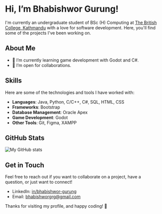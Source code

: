 # Hi, I’m Bhabishwor Gurung!

I'm currently an undergraduate student of BSc (H) Computing at [The British College, Kathmandu](https://www.thebritishcollege.edu.np/) with a love for software development. Here, you'll find some of the projects I've been working on.

## About Me

- 🌱 I’m currently learning game development with Godot and C#.
- 👯 I’m open for collaborations.

## Skills

Here are some of the technologies and tools I have worked with:

- **Languages**: Java, Python, C/C++, C#, SQL, HTML, CSS
- **Frameworks**: Bootstrap
- **Database Management**: Oracle Apex
- **Game Development**: Godot
- **Other Tools**: Git, Figma, XAMPP

## GitHub Stats

![My GitHub stats](https://github-readme-stats.vercel.app/api?username=Bhabishworgrg&show_icons=true&theme=radical)

## Get in Touch

Feel free to reach out if you want to collaborate on a project, have a question, or just want to connect!

- LinkedIn: [in/bhabishwor-gurung](https://www.linkedin.com/in/bhabishwor-gurung/)
- Email: [bhabishworgrg@gmail.com](mailto:bhabishworgrg@gmail.com)

Thanks for visiting my profile, and happy coding! 🚀
